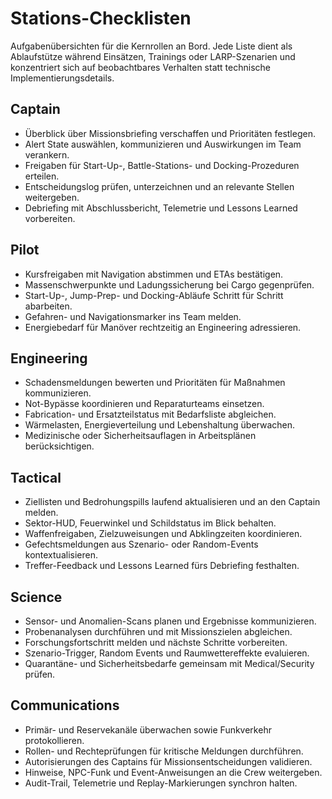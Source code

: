 # Stations-Checklisten

Aufgabenübersichten für die Kernrollen an Bord. Jede Liste dient als Ablaufstütze während Einsätzen, Trainings oder LARP-Szenarien und konzentriert sich auf beobachtbares Verhalten statt technische Implementierungsdetails.

## Captain
- Überblick über Missionsbriefing verschaffen und Prioritäten festlegen.
- Alert State auswählen, kommunizieren und Auswirkungen im Team verankern.
- Freigaben für Start-Up-, Battle-Stations- und Docking-Prozeduren erteilen.
- Entscheidungslog prüfen, unterzeichnen und an relevante Stellen weitergeben.
- Debriefing mit Abschlussbericht, Telemetrie und Lessons Learned vorbereiten.

## Pilot
- Kursfreigaben mit Navigation abstimmen und ETAs bestätigen.
- Massenschwerpunkte und Ladungssicherung bei Cargo gegenprüfen.
- Start-Up-, Jump-Prep- und Docking-Abläufe Schritt für Schritt abarbeiten.
- Gefahren- und Navigationsmarker ins Team melden.
- Energiebedarf für Manöver rechtzeitig an Engineering adressieren.

## Engineering
- Schadensmeldungen bewerten und Prioritäten für Maßnahmen kommunizieren.
- Not-Bypässe koordinieren und Reparaturteams einsetzen.
- Fabrication- und Ersatzteilstatus mit Bedarfsliste abgleichen.
- Wärmelasten, Energieverteilung und Lebenshaltung überwachen.
- Medizinische oder Sicherheitsauflagen in Arbeitsplänen berücksichtigen.

## Tactical
- Ziellisten und Bedrohungspills laufend aktualisieren und an den Captain melden.
- Sektor-HUD, Feuerwinkel und Schildstatus im Blick behalten.
- Waffenfreigaben, Zielzuweisungen und Abklingzeiten koordinieren.
- Gefechtsmeldungen aus Szenario- oder Random-Events kontextualisieren.
- Treffer-Feedback und Lessons Learned fürs Debriefing festhalten.

## Science
- Sensor- und Anomalien-Scans planen und Ergebnisse kommunizieren.
- Probenanalysen durchführen und mit Missionszielen abgleichen.
- Forschungsfortschritt melden und nächste Schritte vorbereiten.
- Szenario-Trigger, Random Events und Raumwettereffekte evaluieren.
- Quarantäne- und Sicherheitsbedarfe gemeinsam mit Medical/Security prüfen.

## Communications
- Primär- und Reservekanäle überwachen sowie Funkverkehr protokollieren.
- Rollen- und Rechteprüfungen für kritische Meldungen durchführen.
- Autorisierungen des Captains für Missionsentscheidungen validieren.
- Hinweise, NPC-Funk und Event-Anweisungen an die Crew weitergeben.
- Audit-Trail, Telemetrie und Replay-Markierungen synchron halten.
